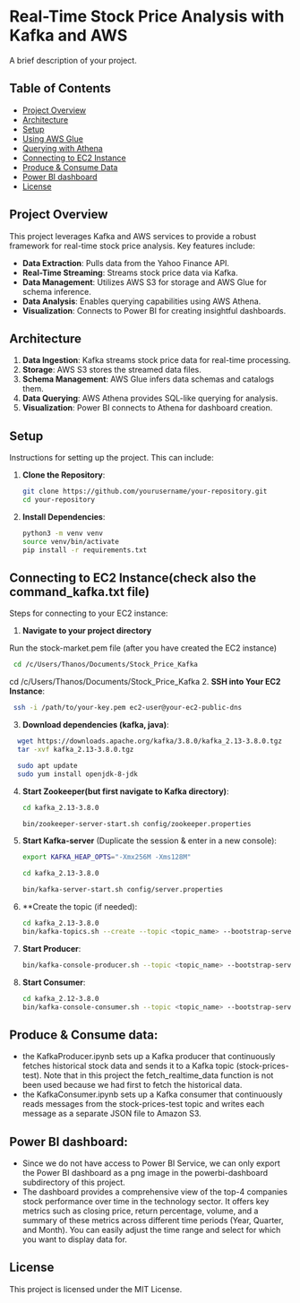 # Real-Time Stock Price Analysis with Kafka and AWS

A brief description of your project.

## Table of Contents

- [Project Overview](#project-overview)
- [Architecture](#architecture)
- [Setup](#setup)
- [Using AWS Glue](#using-aws-glue)
- [Querying with Athena](#querying-with-athena)
- [Connecting to EC2 Instance](#connecting-to-ec2-instance)
- [Produce & Consume Data](#produce--consume-data)
- [Power BI dashboard](#power-bi-dashboard)
- [License](#license)

## Project Overview

This project leverages Kafka and AWS services to provide a robust framework for real-time stock price analysis. Key features include:

- **Data Extraction**: Pulls data from the Yahoo Finance API.
- **Real-Time Streaming**: Streams stock price data via Kafka.
- **Data Management**: Utilizes AWS S3 for storage and AWS Glue for schema inference.
- **Data Analysis**: Enables querying capabilities using AWS Athena.
- **Visualization**: Connects to Power BI for creating insightful dashboards.

## Architecture

1. **Data Ingestion**: Kafka streams stock price data for real-time processing.
2. **Storage**: AWS S3 stores the streamed data files.
3. **Schema Management**: AWS Glue infers data schemas and catalogs them.
4. **Data Querying**: AWS Athena provides SQL-like querying for analysis.
5. **Visualization**: Power BI connects to Athena for dashboard creation.

## Setup

Instructions for setting up the project. This can include:

1. **Clone the Repository**:
   ```bash
   git clone https://github.com/yourusername/your-repository.git
   cd your-repository
   ```

2. **Install Dependencies**:
   ```bash
   python3 -m venv venv
   source venv/bin/activate
   pip install -r requirements.txt
   ```

## Connecting to EC2 Instance(check also the command_kafka.txt file)

Steps for connecting to your EC2 instance:

1. **Navigate to your project directory**

Run the stock-market.pem file (after you have created the EC2 instance)
  ```bash
   cd /c/Users/Thanos/Documents/Stock_Price_Kafka
   ```

cd /c/Users/Thanos/Documents/Stock_Price_Kafka
2. **SSH into Your EC2 Instance**:
   ```bash
    ssh -i /path/to/your-key.pem ec2-user@your-ec2-public-dns
   ```

3. **Download dependencies (kafka, java)**:
  ```bash
    wget https://downloads.apache.org/kafka/3.8.0/kafka_2.13-3.8.0.tgz
    tar -xvf kafka_2.13-3.8.0.tgz

    sudo apt update
    sudo yum install openjdk-8-jdk
  ```


4. **Start Zookeeper(but first navigate to Kafka directory)**:
    ```bash
    cd kafka_2.13-3.8.0

    bin/zookeeper-server-start.sh config/zookeeper.properties
   ```

5. **Start Kafka-server** (Duplicate the session & enter in a new console):
   ```bash
   export KAFKA_HEAP_OPTS="-Xmx256M -Xms128M"

   cd kafka_2.13-3.8.0

   bin/kafka-server-start.sh config/server.properties
   ```

6. **Create the topic (if needed):
   ```bash
   cd kafka_2.13-3.8.0
   bin/kafka-topics.sh --create --topic <topic_name> --bootstrap-server <EC2-IP-Address>:9092 --replication-factor 1 --partitions 1
   ```

7. **Start Producer**:
   ```bash
   bin/kafka-console-producer.sh --topic <topic_name> --bootstrap-server <EC2-IP-Address>:9092
   ```

8. **Start Consumer**:
   ```bash
   cd kafka_2.12-3.8.0
   bin/kafka-console-consumer.sh --topic <topic_name> --bootstrap-server <EC2-IP-Address>:9092

## Produce & Consume data:
- the KafkaProducer.ipynb sets up a Kafka producer that continuously fetches historical stock data and sends it to a Kafka topic (stock-prices-test). Note that in this project the fetch_realtime_data function is not been used because we had first to fetch the historical data. 
- the KafkaConsumer.ipynb sets up a Kafka consumer that continuously reads messages from the stock-prices-test topic and writes each message as a separate JSON file to Amazon S3.

## Power BI dashboard:
- Since we do not have access to Power BI Service, we can only export the Power BI dashboard as a png image in the powerbi-dashboard subdirectory of this project.
- The dashboard provides a comprehensive view of the top-4 companies stock performance over time in the technology sector. It offers key metrics such as closing price, return percentage, volume, and a summary of these metrics across different time periods (Year, Quarter, and Month). You can easily adjust the time range and select for which you want to display data for.

## License

This project is licensed under the MIT License.